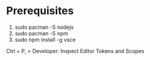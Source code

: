 # Prerequisites
1. sudo pacman -S nodejs
2. sudo pacman -S npm
3. sudo npm install -g vsce

Ctrl + P, > Developer: Inspect Editor Tokens and Scopes